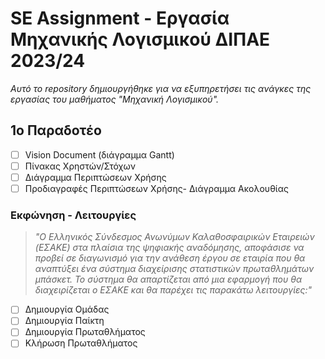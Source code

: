 # SE Assignment - Εργασία Μηχανικής Λογισμικού ΔΙΠΑΕ 2023/24
*Αυτό το repository δημιουργήθηκε για να εξυπηρετήσει τις ανάγκες της εργασίας του μαθήματος "Μηχανική Λογισμικού".*

## 1o Παραδοτέο
- [ ] Vision Document (διάγραμμα Gantt)
- [ ] Πίνακας Χρηστών/Στόχων
- [ ] Διάγραμμα Περιπτώσεων Χρήσης
- [ ] Προδιαγραφές Περιπτώσεων Χρήσης- Διάγραμμα Ακολουθίας

### Εκφώνηση - Λειτουργίες
>*"O Ελληνικός Σύνδεσμος Ανωνύμων Καλαθοσφαιρικών Εταιρειών (EΣΑΚE) στα πλαίσια της 
ψηφιακής αναδόμησης, αποφάσισε να προβεί σε διαγωνισμό για την ανάθεση έργου σε εταιρία 
που θα αναπτύξει ένα σύστημα διαχείρισης στατιστικών πρωταθλημάτων μπάσκετ. Το 
σύστημα θα απαρτίζεται από μια εφαρμογή που θα διαχειρίζεται ο EΣΑΚE και θα παρέχει τις 
παρακάτω λειτουργίες:"*
* [ ] Δημιουργία Ομάδας
* [ ] Δημιουργία Παίκτη
* [ ] Δημιουργία Πρωταθλήματος
* [ ] Κλήρωση Πρωταθλήματος

